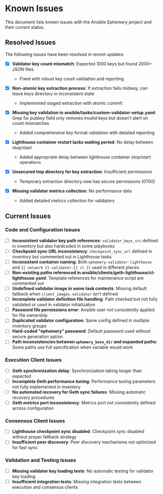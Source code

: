 # Known Issues

This document lists known issues with the Ansible Ephemery project and their current status.

## Resolved Issues

The following issues have been resolved in recent updates:

- [x] **Validator key count mismatch**: Expected 1000 keys but found 2000+ JSON files
  - Fixed with robust key count validation and reporting

- [x] **Non-atomic key extraction process**: If extraction fails midway, can leave keys directory in inconsistent state
  - Implemented staged extraction with atomic commit

- [x] **Missing key validation in ansible/tasks/custom-validator-setup.yaml**: Grep for pubkey field only removes invalid keys but doesn't alert on count mismatches
  - Added comprehensive key format validation with detailed reporting

- [x] **Lighthouse container restart lacks waiting period**: No delay between stop/start
  - Added appropriate delay between lighthouse container stop/start operations

- [x] **Unsecured tmp directory for key extraction**: Insufficient permissions
  - Temporary extraction directory now has secure permissions (0700)

- [x] **Missing validator metrics collection**: No performance data
  - Added detailed metrics collection for validators

## Current Issues

### Code and Configuration Issues

- [ ] **Inconsistent validator key path references**: `validator_keys_src` defined in inventory but also hardcoded in some playbooks
- [ ] **Checkpoint sync URL inconsistency**: `checkpoint_sync_url` defined in inventory but commented out in Lighthouse tasks
- [ ] **Inconsistent container naming**: Both `ephemery-validator-lighthouse` and `{{ network }}-validator-{{ cl }}` used in different places
- [ ] **Non-existing paths referenced in ansible/clients/geth-lighthouse/cl-lighthouse.yaml**: Template references for maintenance script are commented out
- [ ] **Undefined validator image in some task contexts**: Missing default fallback when `client_images.validator` isn't defined
- [ ] **Incomplete validator definition file handling**: Path checked but not fully validated or used in validator initialization
- [ ] **Password file permissions error**: Ansible user not consistently applied for file ownership
- [ ] **Duplicated validator configuration**: Same config defined in multiple inventory groups
- [ ] **Hard-coded "ephemery" password**: Default password used without secure generation option
- [ ] **Path inconsistencies between `ephemery_base_dir` and expanded paths**: Some paths use full specification when variable would work

### Execution Client Issues

- [ ] **Geth synchronization delay**: Synchronization taking longer than expected
- [ ] **Incomplete Geth performance tuning**: Performance tuning parameters not fully implemented in inventory
- [ ] **No automated recovery for Geth sync failures**: Missing automatic recovery procedures
- [ ] **Geth metrics port inconsistency**: Metrics port not consistently defined across configuration

### Consensus Client Issues

- [ ] **Lighthouse checkpoint sync disabled**: Checkpoint sync disabled without proper fallback strategy
- [ ] **Insufficient peer discovery**: Peer discovery mechanisms not optimized for fast sync

### Validation and Testing Issues

- [ ] **Missing validator key loading tests**: No automatic testing for validator key loading
- [ ] **Insufficient integration tests**: Missing integration tests between execution and consensus clients
